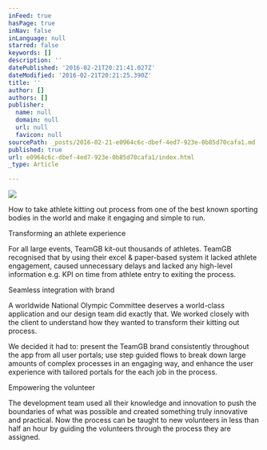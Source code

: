 ```yaml
---
inFeed: true
hasPage: true
inNav: false
inLanguage: null
starred: false
keywords: []
description: ''
datePublished: '2016-02-21T20:21:41.027Z'
dateModified: '2016-02-21T20:21:25.390Z'
title: ''
author: []
authors: []
publisher:
  name: null
  domain: null
  url: null
  favicon: null
sourcePath: _posts/2016-02-21-e0964c6c-dbef-4ed7-923e-0b85d70cafa1.md
published: true
url: e0964c6c-dbef-4ed7-923e-0b85d70cafa1/index.html
_type: Article

---
```

![](https://the-grid-user-content.s3-us-west-2.amazonaws.com/fb8f7c68-5dd2-4985-9ee1-3df4c1e9b2d9.jpg)

How to take athlete kitting out process from one of the best
known sporting bodies in the world and make it engaging and simple to run.

Transforming an athlete experience

For all large events, TeamGB kit-out thousands of athletes.
TeamGB recognised that by using their excel & paper-based system it lacked
athlete engagement, caused unnecessary delays and lacked any high-level
information e.g. KPI on time from athlete entry to exiting the process.

Seamless integration with brand

A worldwide National Olympic Committee deserves a
world-class application and our design team did exactly that. We worked closely
with the client to understand how they wanted to transform their kitting out
process. 

We decided it had to: present the TeamGB brand consistently
throughout the app from all user portals; use step guided flows to break down
large amounts of complex processes in an engaging way, and enhance the user
experience with tailored portals for the each job in the process.

Empowering the volunteer

The development team used all their knowledge and innovation
to push the boundaries of what was possible and created something truly
innovative and practical. Now the process can be taught to new volunteers in
less than half an hour by guiding the volunteers through the process they are
assigned.